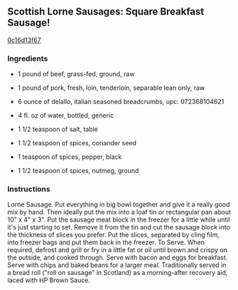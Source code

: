 ## Scottish Lorne Sausages: Square Breakfast Sausage!

[0c16d13f67](http://www.food.com/recipe/scottish-lorne-sausages-square-breakfast-sausage-389024)

### Ingredients

 - 1 pound of beef, grass-fed, ground, raw

 - 1 pound of pork, fresh, loin, tenderloin, separable lean only, raw

 - 6 ounce of delallo, italian seasoned breadcrumbs, upc: 072368104621

 - 4 fl. oz of water, bottled, generic

 - 1 1/2 teaspoon of salt, table

 - 1 1/2 teaspoon of spices, coriander seed

 - 1 teaspoon of spices, pepper, black

 - 1 1/2 teaspoon of spices, nutmeg, ground

### Instructions

Lorne Sausage. Put everything in big bowl together and give it a really good mix by hand. Then ideally put the mix into a loaf tin or rectangular pan about 10" x 4" x 3". Put the sausage meat block in the freezer for a little while until it's just starting to set. Remove it from the tin and cut the sausage block into the thickness of slices you prefer. Put the slices, separated by cling film, into freezer bags and put them back in the freezer. To Serve. When required, defrost and grill or fry in a little fat or oil until brown and crispy on the outside, and cooked through. Serve with bacon and eggs for breakfast. Serve with chips and baked beans for a larger meal. Traditionally served in a bread roll ("roll on sausage" in Scotland) as a morning-after recovery aid, laced with HP Brown Sauce.